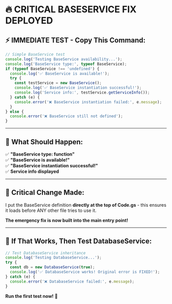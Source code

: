 # 🔥 CRITICAL BASESERVICE FIX DEPLOYED

## ⚡ **IMMEDIATE TEST - Copy This Command:**

```javascript
// Simple BaseService test
console.log('Testing BaseService availability...');
console.log('BaseService type:', typeof BaseService);
if (typeof BaseService !== 'undefined') {
  console.log('✅ BaseService is available!');
  try {
    const testService = new BaseService();
    console.log('✅ BaseService instantiation successful!');
    console.log('Service info:', testService.getServiceInfo());
  } catch (e) {
    console.error('❌ BaseService instantiation failed:', e.message);
  }
} else {
  console.error('❌ BaseService still not defined');
}
```

---

## 🎯 **What Should Happen:**

✅ **"BaseService type: function"**  
✅ **"BaseService is available!"**  
✅ **"BaseService instantiation successful!"**  
✅ **Service info displayed**

---

## 🚨 **Critical Change Made:**

I put the BaseService definition **directly at the top of Code.gs** - this ensures it loads before ANY other file tries to use it.

**The emergency fix is now built into the main entry point!**

---

## 🧪 **If That Works, Then Test DatabaseService:**

```javascript
// Test DatabaseService inheritance
console.log('Testing DatabaseService...');
try {
  const db = new DatabaseService(true);
  console.log('✅ DatabaseService works! Original error is FIXED!');
} catch (e) {
  console.error('❌ DatabaseService failed:', e.message);
}
```

**Run the first test now!** 🚀

